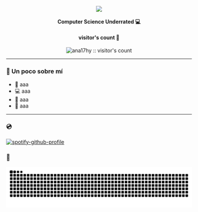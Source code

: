 <p align="center">
  <img src="https://i.pinimg.com/originals/05/b8/b1/05b8b1180de632724fc83cc724056d79.gif" width="250" />
</p>

<p align="center">
  <b>Computer Science Underrated 💻</b>
</p>

<h4 align="center">visitor's count 👀</h4>

<p align="center">
  <img src="https://profile-counter.glitch.me/ana17hy/count.svg" alt="ana17hy :: visitor's count"/>
</p>


---

### 🌸 Un poco sobre mí

- 🧠 aaa
- 💻 aaa
- 🐍 aaa
- 🎀 aaa

---

### 💿

[![spotify-github-profile](https://spotify-github-profile.kittinanx.com/api/view?uid=jdbsl29ltkpw0s28xolrbj0l7_image=true&theme=novatorem&show_offline=false&background_color=121212&interchange=true&bar_color=53b14f&bar_color_cover=false)](https://github.com/kittinan/spotify-github-profile)



### 🐍 

<div align="center">
  <picture>
    <source media="(prefers-color-scheme: dark)" srcset="https://raw.githubusercontent.com/ana17hy/ana17hy/output/snake-pastel-dark.svg" />
    <source media="(prefers-color-scheme: light)" srcset="https://raw.githubusercontent.com/ana17hy/ana17hy/output/snake-pastel.svg" />
    <img alt="GitHub contribution snake animation" src="https://raw.githubusercontent.com/ana17hy/ana17hy/output/snake-pastel.svg" />
  </picture>
</div>



